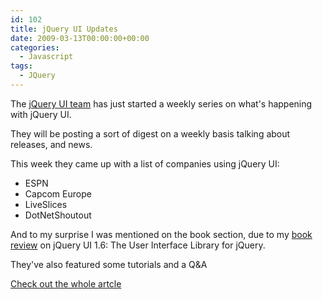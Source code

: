 ```yaml
---
id: 102
title: jQuery UI Updates
date: 2009-03-13T00:00:00+00:00
categories:
  - Javascript
tags:
  - JQuery
---
```

The <a href="http://blog.jqueryui.com/" target="_blank">jQuery UI team</a> has just started a weekly series on what's happening with jQuery UI.

They will be posting a sort of digest on a weekly basis talking about releases, and news.

This week they came up with a list of companies using jQuery UI:

  * ESPN
  * Capcom Europe
  * LiveSlices
  * DotNetShoutout

And to my surprise I was mentioned on the book section, due to my <a href="http://www.placona.co.uk/99/jquery/jquery-ui-1-6-book-review/" target="_blank">book review</a> on jQuery UI 1.6: The User Interface Library for jQuery.
  
They've also featured some tutorials and a Q&A
  
<a href="http://blog.jqueryui.com/2009/03/this-week-in-jquery-ui-vol-1/" target="_blank">Check out the whole artcle</a>
